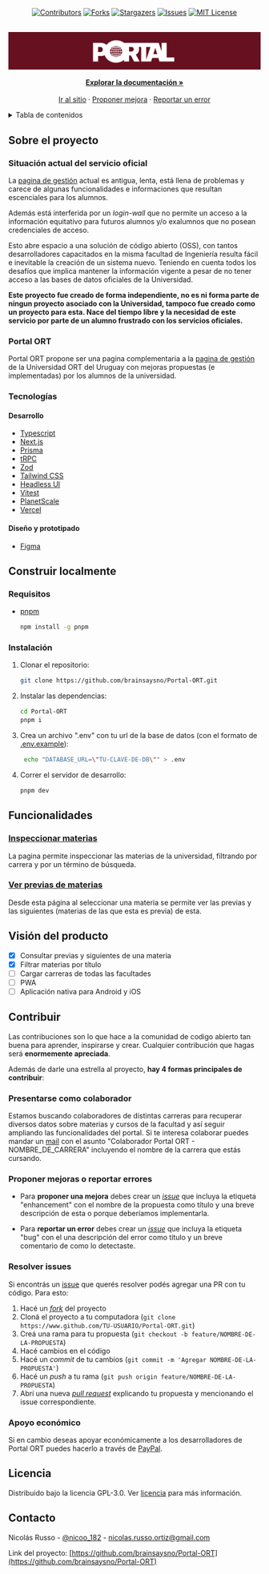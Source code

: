 <div id="top"></div>

<div align="center">

[![Contributors][contributors-shield]][contributors-url]
[![Forks][forks-shield]][forks-url]
[![Stargazers][stars-shield]][stars-url]
[![Issues][issues-shield]][issues-url]
[![MIT License][license-shield]][license-url]

</div>

<br />
<div align="center">
  <a href="https://github.com/brainsaysno/Portal-ORT">
    <img src="assets/banner.png" alt="Banner">
  </a>

<!-- <h1 align="center">Portal ORT</h1> -->

  <p align="center">
    <a href="https://github.com/brainsaysno/Portal-ORT"><strong>Explorar la documentación »</strong></a>
    <br />
    <br />
    <a href="https://portalort.vercel.app/">Ir al sitio</a>
    ·
    <a href="https://github.com/brainsaysno/Portal-ORT/issues/new?labels=enhancement">Proponer mejora</a>
    ·
    <a href="https://github.com/brainsaysno/Portal-ORT/issues/new?labels=bug">Reportar un error</a>
    
  </p>
</div>

<details>
  <summary>Tabla de contenidos</summary>
  <ol>
    <li>
      <a href="#sobre-el-proyecto">Sobre el proyecto</a>
      <ul>
        <li><a href="#situacion-actual-del-servicio-oficial">Situación del servicio oficial</a></li>
        <li><a href="#portal-ort">Portal ORT</a></li>
        <li><a href="#tecnologías">Tecnologías</a></li>
      </ul>
    </li>
    <li>
      <a href="#construir-localmente">Construir localmente</a>
      <ul>
        <li><a href="#requisitos">Requisitos</a></li>
        <li><a href="#instalación">Instalación</a></li>
      </ul>
    </li>
    <li><a href="#funcionalidades">Funcionalidades</a>
      <ul>
      <li><a href="#inspeccionar-materias">Insepeccionar materias</a></li>
      <li><a href="#ver-previas-de-materias">Ver previas de materias</a></li>
      </ul>
    </li>
    <li><a href="#vision-del-producto">Visión del producto</a></li>
    <li><a href="#contribuir">Contribuir</a>
      <ul>
      <li><a href="#presentarse-como-colaborador">Presentarse como colaborador</a></li>
      <li><a href="#proponer-mejoras-o-reportar-errores">Proponer mejoras o reportar errores</a></li>
      <li><a href="#resolver-issues">Resolver issues</a></li>
      <li><a href="#apoyo-economico">Apoyo económico</a></li>
      </ul>
    </li>
    <li><a href="#licencia">Licencia</a></li>
    <li><a href="#contacto">Contacto</a></li>
  </ol>
</details>

## Sobre el proyecto

### Situación actual del servicio oficial

La [pagina de gestión](https://gestion.ort.edu.uy/) actual es antigua, lenta, está llena de problemas y carece de algunas funcionalidades e informaciones que resultan escenciales para los alumnos.

Además está interferida por un _login-wall_ que no permite un acceso a la información equitativo para futuros alumnos y/o exalumnos que no posean credenciales de acceso.

Esto abre espacio a una solución de código abierto (OSS), con tantos desarrolladores capacitados en la misma facultad de Ingeniería resulta fácil e inevitable la creación de un sistema nuevo. Teniendo en cuenta todos los desafíos que implica mantener la información vigente a pesar de no tener acceso a las bases de datos oficiales de la Universidad.

**Este proyecto fue creado de forma independiente, no es ni forma parte de ningun proyecto asociado con la Universidad, tampoco fue creado como un proyecto para esta. Nace del tiempo libre y la necesidad de este servicio por parte de un alumno frustrado con los servicios oficiales.**

### Portal ORT

Portal ORT propone ser una pagina complementaria a la [pagina de gestión](https://gestion.ort.edu.uy/) de la Universidad ORT del Uruguay con mejoras propuestas (e implementadas) por los alumnos de la universidad.

### Tecnologías

#### Desarrollo

- [Typescript](https://www.typescriptlang.org/)
- [Next.js](https://nextjs.org)
- [Prisma](https://prisma.io)
- [tRPC](https://trpc.io)
- [Zod](https://zod.dev/)
- [Tailwind CSS](https://tailwindcss.com)
- [Headless UI](https://headlessui.com/)
- [Vitest](https://vitest.dev/)
- [PlanetScale](https://planetscale.com/)
- [Vercel](https://vercel.com/home)

#### Diseño y prototipado

- [Figma](https://www.figma.com)

## Construir localmente

### Requisitos

- [pnpm](https://pnpm.io/)
  ```sh
  npm install -g pnpm
  ```

### Instalación

1. Clonar el repositorio:

   ```sh
   git clone https://github.com/brainsaysno/Portal-ORT.git
   ```

2. Instalar las dependencias:

   ```sh
   cd Portal-ORT
   pnpm i
   ```

3. Crea un archivo ".env" con tu url de la base de datos (con el formato de [.env.example](.env.example)):

   ```sh
    echo "DATABASE_URL=\"TU-CLAVE-DE-DB\"" > .env
   ```

4. Correr el servidor de desarrollo:
   ```sh
   pnpm dev
   ```

## Funcionalidades

### [Inspeccionar materias](https://portalort.vercel.app/materias)

La pagina permite inspeccionar las materias de la universidad, filtrando por carrera y por un término de búsqueda.

### [Ver previas de materias](https://portalort.vercel.app/materias)

Desde esta página al seleccionar una materia se permite ver las previas y las siguientes (materias de las que esta es previa) de esta.

## Visión del producto

- [x] Consultar previas y siguientes de una materia
- [x] Filtrar materias por título
- [ ] Cargar carreras de todas las facultades
- [ ] PWA
- [ ] Aplicación nativa para Android y iOS

## Contribuir

Las contribuciones son lo que hace a la comunidad de codigo abierto tan buena para aprender, inspirarse y crear. Cualquier contribución que hagas será **enormemente apreciada**.

Además de darle una estrella al proyecto, **hay 4 formas principales de contribuir**:

### Presentarse como colaborador

Estamos buscando colaboradores de distintas carreras para recuperar diversos datos sobre materias y cursos de la facultad y así seguir ampliando las funcionalidades del portal. Si te interesa colaborar puedes mandar un [mail](mailto:nicolas.russo.ortiz@gmail.com?subject=Colaborador%20Portal%20ORT%20-%20NOMBRE_DE_CARRERA) con el asunto "Colaborador Portal ORT - NOMBRE_DE_CARRERA" incluyendo el nombre de la carrera que estás cursando.

### Proponer mejoras o reportar errores

- Para **proponer una mejora** debes crear un [_issue_](https://github.com/brainsaysno/Portal-ORT/issues/new?labels=enhancement) que incluya la etiqueta "enhancement" con el nombre de la propuesta como título y una breve descripción de esta o porque deberíamos implementarla.

- Para **reportar un error** debes crear un [_issue_](https://github.com/brainsaysno/Portal-ORT/issues/new?labels=bug) que incluya la etiqueta "bug" con el una descripción del error como título y un breve comentario de como lo detectaste.

### Resolver issues

Si encontrás un [issue](https://github.com/brainsaysno/Portal-ORT/issues) que querés resolver podés agregar una PR con tu código. Para esto:

1. Hacé un [_fork_](https://github.com/brainsaysno/Portal-ORT/fork) del proyecto
2. Cloná el proyecto a tu computadora (`git clone https://www.github.com/TU-USUARIO/Portal-ORT.git`)
3. Creá una rama para tu propuesta (`git checkout -b feature/NOMBRE-DE-LA-PROPUESTA`)
4. Hacé cambios en el código
5. Hacé un _commit_ de tu cambios (`git commit -m 'Agregar NOMBRE-DE-LA-PROPUESTA'`)
6. Hacé un _push_ a tu rama (`git push origin feature/NOMBRE-DE-LA-PROPUESTA`)
7. Abrí una nueva [_pull request_](https://github.com/brainsaysno/Portal-ORT/compare) explicando tu propuesta y mencionando el issue correspondiente.

### Apoyo económico

Si en cambio deseas apoyar económicamente a los desarrolladores de Portal ORT puedes hacerlo a través de [PayPal](https://paypal.me/brainsaysno).

## Licencia

Distribuido bajo la licencia GPL-3.0. Ver [licencia](LICENSE) para más información.

## Contacto

Nicolás Russo - [@nicoo_182](https://instagram.com/nicoo_182) - nicolas.russo.ortiz@gmail.com

Link del proyecto: [https://github.com/brainsaysno/Portal-ORT](https://github.com/brainsaysno/Portal-ORT)

[contributors-shield]: https://img.shields.io/github/contributors/brainsaysno/Portal-ORT.svg?style=for-the-badge
[contributors-url]: https://github.com/brainsaysno/Portal-ORT/graphs/contributors
[forks-shield]: https://img.shields.io/github/forks/brainsaysno/Portal-ORT.svg?style=for-the-badge
[forks-url]: https://github.com/brainsaysno/Portal-ORT/network/members
[stars-shield]: https://img.shields.io/github/stars/brainsaysno/Portal-ORT.svg?style=for-the-badge
[stars-url]: https://github.com/brainsaysno/Portal-ORT/stargazers
[issues-shield]: https://img.shields.io/github/issues/brainsaysno/Portal-ORT.svg?style=for-the-badge
[issues-url]: https://github.com/brainsaysno/Portal-ORT/issues
[license-shield]: https://img.shields.io/github/license/brainsaysno/Portal-ORT.svg?style=for-the-badge
[license-url]: https://github.com/brainsaysno/Portal-ORT/blob/main/LICENSE
